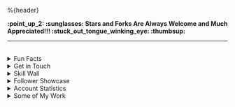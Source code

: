 %{header}

<strong align="center">
:point_up_2: :sunglasses: Stars and Forks Are Always Welcome and Much Appreciated!!! :stuck_out_tongue_winking_eye: :thumbsup:
</strong>

<br>
<hr>
<br>



<details>
<summary>
Fun Facts
</summary>
<img align="right" height="150" src="https://raw.githubusercontent.com/Thomashighbaugh/Thomashighbaugh/main/src/resources/images/logo.png" />
<ul>
<li>From Beautiful San Francisco, California</li>
<li>Well Versed in Full Stack Web Development, With An Emphasis on Making Attractive Interfaces in TSX + Tailwind.css + Next.js</li>
<li><a href="https://github.com/Sanatana-Linux/nixos-config">NixOS</a> + <a href="https://github.com/Sanatana-Linux/nixos-awesomewm">AwesomeWM</a> + <a href="https://github.com/Thomashighbaugh/nvim-forge">Neovim</a> User </li>
<li>Currently Exploring Rust Web Frameworks and Wayland Compositors</li>
<li>Working on Long-Form Fictional Content Generation Leveraging GPT4Free Using <a href="https://github.com/thomashighbaugh/gpt_scripts">Python Scripts</a></li>
<li>The header as well as my reoccurring personal icon, are both examples of the handcrafted graphical flare I infuse into my work. </li>
<li>Been writing code and shell scripts for: 7 Years, 9 Months and 13 Dayss </li>
<li>The content below is placed into the README using Github Actions that run node.js scripts included within the <code>src/</code> directory as templated in the <code>README_TEMPLATE.md</code> file in this project's root directory.</li>
 </ul>
</details>




<details>
<summary>
Get in Touch
</summary>

<img align="left" width="120" src="https://raw.githubusercontent.com/Thomashighbaugh/Thomashighbaugh/main/src/resources/images/logo.png" />

%{socialMedias}

</details>


<details>
<summary>Skill Wall
</summary>

%{skillswall}
</details>

<details>
<summary>Follower Showcase </summary>

<em><small>Showcase of One of the Awesome Individuals That Follow My Work, Updated Daily!</small></em>

%{randomFollower}
</details>

<details>
<summary>
Account Statistics</summary>

<div style="clear:both;">
 <table>
  <!--- Row ---->
  <tr>

   <td> <img align="center" width="100%" src="https://github-readme-stats-server.vercel.app/api/?username=Thomashighbaugh&title_color=FE3B7B&text_color=F2F2F2&bg_color=2c2c2c&border_color=525053&show_icons=true&icon_color=F2F2F2&rank_icon=github&border_radius=15&include_all_commits=true&hide=contribs,issues"/> </td>
  
<td><img align="center" width="100%" src="https://streak-stats.demolab.com/?user=Thomashighbaugh&stroke=3c3c3c&currStreakNum=f2f2f2&currStreakLabel=948ae3&fire=fe3b7b&sideLabels=53bbcc&sideNums=5ab4e6&ring=8179C6&background=2c2c2c&border=3c3c3c&border_radius=15" alt="streak card" /></td>



   </tr>
  <!--- Row ---->
  <tr>
   <td>
      <img align="center" width="100%" alt="Repos per lang" src="https://github-profile-summary-cards.vercel.app/api/cards/repos-per-language?username=Thomashighbaugh&theme=monokai"> 
    </td>
      <td><img align="center" width="100%" alt="git stars" src="http://github-profile-summary-cards.vercel.app/api/cards/productive-time?username=Thomashighbaugh&theme=monokai" /></td>

 </tr>
  <!--- Row ---->
  <tr>
  <td>
      <img align="center" width="100%" alt="most commit languages" src="https://github-profile-summary-cards.vercel.app/api/cards/most-commit-language?username=Thomashighbaugh&theme=monokai">
    </td>

   <td><img align="center" width="100%" alt="Top Langs" src="https://github-readme-stats-server.vercel.app/api/top-langs/?username=Thomashighbaugh&title_color=FE3B7B&text_color=F2F2F2&bg_color=3c3c3c&border_color=525053&show_icons=true&icon_color=F2F2F2&border_radius=15&layout=donut-vertical" /></td>

</tr>
  </table>
<br/>
<hr>
<br>
</div>
</details>

<!---- Pinned Repositories ---->
<details> <summary>Some of My Work</summary>
<!---- Personal Branding ---->
<details>
 <summary>Personal Branding</summary>
 <table>
  <tr>
   <td  width="33%"  max-height="5rem">
<a href="https://github.com/Thomashighbaugh/Personal=Site">     <img alt="link to the repository of my nixos configuration" src="https://github-readme-stats-server.vercel.app/api/pin/?username=Thomashighbaugh&repo=Personal-Site&bg_color=3c3c3c&border_color=525053&show_icons=true&icon_color=F2F2F2&border=3c3c3c&border_radius=15&title_color=FE3B7B&text_color=F4F4F7">   
  </td>
  <td  width="33%"  max-height="5rem">
     <a href="https://github.com/Thomashighbaugh/resume">   <img alt="link to the repository of my nixos configuration" src="https://github-readme-stats-server.vercel.app/api/pin/?username=Thomashighbaugh&repo=biolink&bg_color=3c3c3c&border_color=525053&show_icons=true&icon_color=F2F2F2&border=3c3c3c&border_radius=15&title_color=FE3B7B&text_color=F4F4F7"></a>
  </td>
  
  <td  width="33%"  max-height="5rem">
   <a href="https://github.com/Thomashighbaugh/resume"> 
   <img alt="link to the repository of my nixos configuration" src="https://github-readme-stats-server.vercel.app/api/pin/?username=Thomashighbaugh&repo=resume&bg_color=3c3c3c&border_color=525053&show_icons=true&icon_color=F2F2F2&border=3c3c3c&border_radius=15&title_color=FE3B7B&text_color=F4F4F7"> </a>
  </td>
  </tr>

  <!--- Web Development Projects --->
  
 </table>
</details>
 <!---- Linux Customization ---->
<details>
 <summary>Linux Customization Repositories</summary>
 
<table>  

<!---- Sanatana Linux account ---->
 
 <tr>
   <td width="33%"  max-height="5rem">
     <a href="https://github.com/Sanatana-Linux/nixos-config"><img alt="link to the repository of my nixos configuration" src="https://github-readme-stats-server.vercel.app/api/pin/?username=Sanatana-Linux&repo=nixos-config&bg_color=3c3c3c&border_color=525053&show_icons=true&icon_color=F2F2F2&border=3c3c3c&border_radius=15&title_color=FE3B7B&text_color=F4F4F7"></a>
   </td>

<td width="33%"  max-height="5rem"> 
<a href="https://github.com/Sanatana-Linux/nixos-awesomewm"> <img alt="link to the repository of my nixos configuration" src="https://github-readme-stats-server.vercel.app/api/pin/?username=Sanatana-Linux&repo=nixos-awesomewm&bg_color=3c3c3c&border_color=525053&show_icons=true&icon_color=F2F2F2&border=3c3c3c&border_radius=15&title_color=FE3B7B&text_color=F4F4F7"></a>
</td>

 <td width="33%"  max-height="5rem">
 <a href="https://github.com/Sanatana-Linux/Sanatana-Linux-Grub-Theme"> <img alt="link to the repository of my nixos configuration" src="https://github-readme-stats-server.vercel.app/api/pin/?username=Sanatana-Linux&repo=Sanatana-Linux-Grub-Theme&bg_color=3c3c3c&border_color=525053&show_icons=true&icon_color=F2F2F2&border=3c3c3c&border_radius=15&title_color=FE3B7B&text_color=F4F4F7"></a>
 </td>

</tr>

<!---From the archive account --->

<tr >

 <td width="33%" max-height="5rem" >
<a href="https://github.com/the-Electric-Tantra-Linux/electric-tantra-repo">  <img alt="link to the repository of my nixos configuration" src="https://github-readme-stats-server.vercel.app/api/pin/?username=the-Electric-Tantra-Linux&repo=arch_install&bg_color=3c3c3c&border_color=525053&show_icons=true&icon_color=F2F2F2&border=3c3c3c&border_radius=15&title_color=FE3B7B&text_color=F4F4F7"></a>
 </td>
 
 <td width="33%" max-height="5rem">
<a href="https://github.com/the-Electric-Tantra-Linux/electric-tantra-linux-iso">  <img alt="link to the repository of my nixos configuration" src="https://github-readme-stats-server.vercel.app/api/pin/?username=the-Electric-Tantra-Linux&repo=electric-tantra-linux-iso&bg_color=3c3c3c&border_color=525053&show_icons=true&icon_color=F2F2F2&border=3c3c3c&border_radius=15&title_color=FE3B7B&text_color=F4F4F7"></a>
 </td>

  <td width="33%" max-height="5rem">
<a href="https://github.com/the-Electric-Tantra-Linux/electric-tantra-repo"><img alt="link to the repository of my nixos configuration" src="https://github-readme-stats-server.vercel.app/api/pin/?username=the-Electric-Tantra-Linux&repo=electric-tantra-repo&bg_color=3c3c3c&border_color=525053&show_icons=true&icon_color=F2F2F2&border=3c3c3c&border_radius=15&title_color=FE3B7B&text_color=F4F4F7"></a>
  </td>

</tr>

<!--- From my personal account ---->

<tr>
 
 <td  width="33%" max-height="5rem" > 
  <a href="https://github.com/Thomashighbaugh/nvim-forge"><img alt="link to the repository of my nixos configuration" src="https://github-readme-stats-server.vercel.app/api/pin/?username=Thomashighbaugh&repo=nvim-forge&bg_color=3c3c3c&border_color=525053&show_icons=true&icon_color=F2F2F2&border=3c3c3c&border_radius=15&title_color=FE3B7B&text_color=F2F2F2"></a>
 </td>
 
 <td  width="33%" max-height="5rem">
<a href="https://github.com/Thomashighbaugh/dotfiles">  <img alt="link to the repository of my nixos configuration" src="https://github-readme-stats-server.vercel.app/api/pin/?username=Thomashighbaugh&repo=dotfiles&bg_color=3c3c3c&border_color=525053&show_icons=true&icon_color=F2F2F2&border=3c3c3c&border_radius=15&title_color=FE3B7B&text_color=F2F2F2"></a>
 </td>
<td  width="33%" max-height="5rem">
<a href="https://github.com/Thomashighbaugh/firefox">  <img alt="link to the repository of my nixos configuration" src="https://github-readme-stats-server.vercel.app/api/pin/?username=Thomashighbaugh&repo=firefox&bg_color=3c3c3c&border_color=525053&show_icons=true&icon_color=F2F2F2&border=3c3c3c&border_radius=15&title_color=FE3B7B&text_color=F2F2F2"></a>
 
</td>
</tr>

 </table>
</details>
</details>
